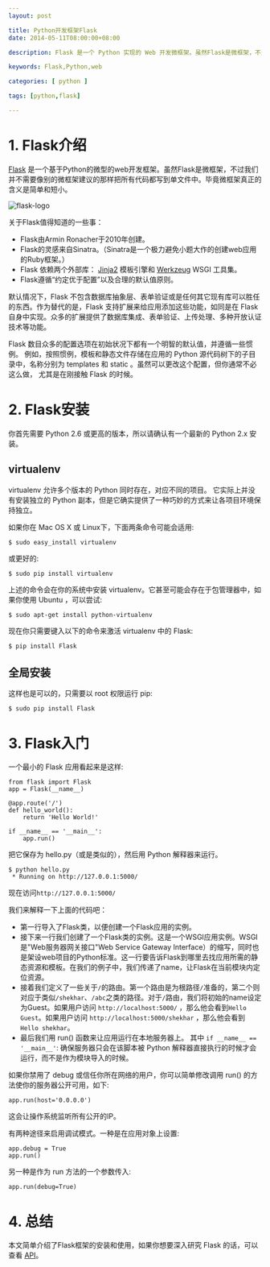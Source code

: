 ```yaml
---
layout: post

title: Python开发框架Flask
date: 2014-05-11T08:00:00+08:00

description: Flask 是一个 Python 实现的 Web 开发微框架。虽然Flask是微框架，不过我们并不需要像别的微框架建议的那样把所有代码都写到单文件中。毕竟微框架真正的含义是简单和短小。

keywords: Flask,Python,web

categories: [ python ]

tags: [python,flask]

---
```


# 1. Flask介绍

[Flask](http://flask.pocoo.org/) 是一个基于Python的微型的web开发框架。虽然Flask是微框架，不过我们并不需要像别的微框架建议的那样把所有代码都写到单文件中。毕竟微框架真正的含义是简单和短小。

![flask-logo](http://flask.pocoo.org/static/logo.png)

关于Flask值得知道的一些事：

- Flask由Armin Ronacher于2010年创建。
- Flask的灵感来自Sinatra。（Sinatra是一个极力避免小题大作的创建web应用的Ruby框架。）
- Flask 依赖两个外部库： [Jinja2](http://jinja.pocoo.org/2/) 模板引擎和 [Werkzeug](http://werkzeug.pocoo.org/) WSGI 工具集。
- Flask遵循“约定优于配置”以及合理的默认值原则。

默认情况下，Flask 不包含数据库抽象层、表单验证或是任何其它现有库可以胜任的东西。作为替代的是，Flask 支持扩展来给应用添加这些功能，如同是在 Flask 自身中实现。众多的扩展提供了数据库集成、表单验证、上传处理、多种开放认证技术等功能。

Flask 数目众多的配置选项在初始状况下都有一个明智的默认值，并遵循一些惯例。 例如，按照惯例，模板和静态文件存储在应用的 Python 源代码树下的子目录中，名称分别为 templates 和 static 。虽然可以更改这个配置，但你通常不必这么做， 尤其是在刚接触 Flask 的时候。

# 2. Flask安装

你首先需要 Python 2.6 或更高的版本，所以请确认有一个最新的 Python 2.x 安装。

## virtualenv

virtualenv 允许多个版本的 Python 同时存在，对应不同的项目。 它实际上并没有安装独立的 Python 副本，但是它确实提供了一种巧妙的方式来让各项目环境保持独立。

如果你在 Mac OS X 或 Linux下，下面两条命令可能会适用:

~~~
$ sudo easy_install virtualenv
~~~

或更好的:

~~~
$ sudo pip install virtualenv
~~~

上述的命令会在你的系统中安装 virtualenv。它甚至可能会存在于包管理器中，如果你使用 Ubuntu ，可以尝试:

~~~
$ sudo apt-get install python-virtualenv
~~~

现在你只需要键入以下的命令来激活 virtualenv 中的 Flask:

~~~
$ pip install Flask
~~~

## 全局安装

这样也是可以的，只需要以 root 权限运行 pip:

~~~
$ sudo pip install Flask
~~~

# 3. Flask入门

一个最小的 Flask 应用看起来是这样:

~~~
from flask import Flask
app = Flask(__name__)

@app.route('/')
def hello_world():
    return 'Hello World!'

if __name__ == '__main__':
    app.run()
~~~

把它保存为 hello.py（或是类似的），然后用 Python 解释器来运行。

~~~
$ python hello.py
 * Running on http://127.0.0.1:5000/
~~~

现在访问`http://127.0.0.1:5000/`

我们来解释一下上面的代码吧：

- 第一行导入了Flask类，以便创建一个Flask应用的实例。
- 接下来一行我们创建了一个Flask类的实例。这是一个WSGI应用实例。WSGI是"Web服务器网关接口"Web Service Gateway Interface）的缩写，同时也是架设web项目的Python标准。这一行要告诉Flask到哪里去找应用所需的静态资源和模板。在我们的例子中，我们传递了name，让Flask在当前模块内定位资源。
- 接着我们定义了一些关于`/`的路由。第一个路由是为根路径`/`准备的，第二个则对应于类似`/shekhar`、`/abc`之类的路径。对于`/`路由，我们将初始的name设定为Guest。如果用户访问 `http://localhost:5000/` ，那么他会看到`Hello Guest`。如果用户访问 `http://localhost:5000/shekhar` ，那么他会看到 `Hello shekhar`。
- 最后我们用 run() 函数来让应用运行在本地服务器上。 其中 `if __name__ == '__main__'`: 确保服务器只会在该脚本被 Python 解释器直接执行的时候才会运行，而不是作为模块导入的时候。

如果你禁用了 debug 或信任你所在网络的用户，你可以简单修改调用 run() 的方法使你的服务器公开可用，如下:

~~~
app.run(host='0.0.0.0')
~~~

这会让操作系统监听所有公开的IP。

有两种途径来启用调试模式。一种是在应用对象上设置:

~~~
app.debug = True
app.run()
~~~

另一种是作为 run 方法的一个参数传入:

~~~
app.run(debug=True)
~~~

# 4. 总结

本文简单介绍了Flask框架的安装和使用，如果你想要深入研究 Flask 的话，可以查看 [API](http://www.pythondoc.com/flask/api.html#api)。 
